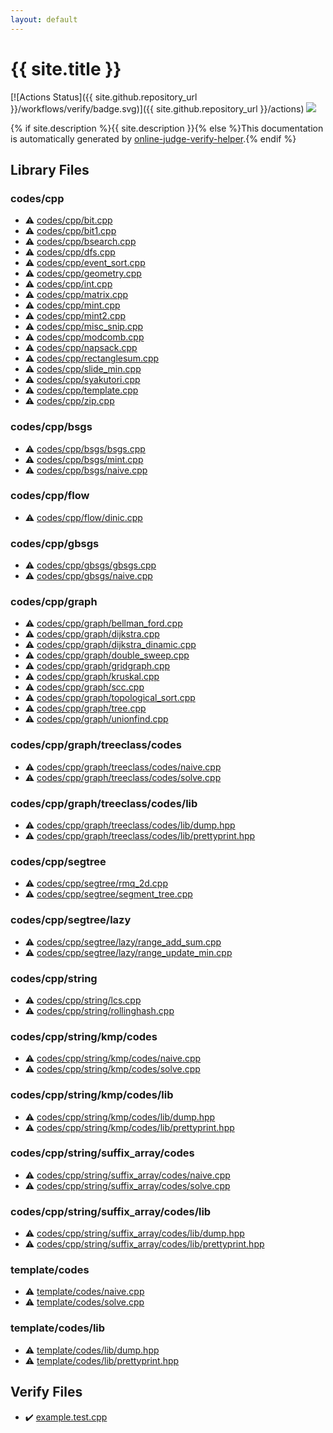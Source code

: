 ```yaml
---
layout: default
---
```


<!-- mathjax config similar to math.stackexchange -->
<script type="text/javascript" async
  src="https://cdnjs.cloudflare.com/ajax/libs/mathjax/2.7.5/MathJax.js?config=TeX-MML-AM_CHTML">
</script>
<script type="text/x-mathjax-config">
  MathJax.Hub.Config({
    TeX: { equationNumbers: { autoNumber: "AMS" }},
    tex2jax: {
      inlineMath: [ ['$','$'] ],
      processEscapes: true
    },
    "HTML-CSS": { matchFontHeight: false },
    displayAlign: "left",
    displayIndent: "2em"
  });
</script>

<script type="text/javascript" src="https://cdnjs.cloudflare.com/ajax/libs/jquery/3.4.1/jquery.min.js"></script>
<script src="https://cdn.jsdelivr.net/npm/jquery-balloon-js@1.1.2/jquery.balloon.min.js" integrity="sha256-ZEYs9VrgAeNuPvs15E39OsyOJaIkXEEt10fzxJ20+2I=" crossorigin="anonymous"></script>
<script type="text/javascript" src="assets/js/copy-button.js"></script>
<link rel="stylesheet" href="assets/css/copy-button.css" />


# {{ site.title }}

[![Actions Status]({{ site.github.repository_url }}/workflows/verify/badge.svg)]({{ site.github.repository_url }}/actions)
<a href="{{ site.github.repository_url }}"><img src="https://img.shields.io/github/last-commit/{{ site.github.owner_name }}/{{ site.github.repository_name }}" /></a>

{% if site.description %}{{ site.description }}{% else %}This documentation is automatically generated by <a href="https://github.com/kmyk/online-judge-verify-helper">online-judge-verify-helper</a>.{% endif %}

## Library Files

<div id="7c19064045d3d46a80d9dc742b659ff9"></div>

### codes/cpp

* :warning: <a href="library/codes/cpp/bit.cpp.html">codes/cpp/bit.cpp</a>
* :warning: <a href="library/codes/cpp/bit1.cpp.html">codes/cpp/bit1.cpp</a>
* :warning: <a href="library/codes/cpp/bsearch.cpp.html">codes/cpp/bsearch.cpp</a>
* :warning: <a href="library/codes/cpp/dfs.cpp.html">codes/cpp/dfs.cpp</a>
* :warning: <a href="library/codes/cpp/event_sort.cpp.html">codes/cpp/event_sort.cpp</a>
* :warning: <a href="library/codes/cpp/geometry.cpp.html">codes/cpp/geometry.cpp</a>
* :warning: <a href="library/codes/cpp/int.cpp.html">codes/cpp/int.cpp</a>
* :warning: <a href="library/codes/cpp/matrix.cpp.html">codes/cpp/matrix.cpp</a>
* :warning: <a href="library/codes/cpp/mint.cpp.html">codes/cpp/mint.cpp</a>
* :warning: <a href="library/codes/cpp/mint2.cpp.html">codes/cpp/mint2.cpp</a>
* :warning: <a href="library/codes/cpp/misc_snip.cpp.html">codes/cpp/misc_snip.cpp</a>
* :warning: <a href="library/codes/cpp/modcomb.cpp.html">codes/cpp/modcomb.cpp</a>
* :warning: <a href="library/codes/cpp/napsack.cpp.html">codes/cpp/napsack.cpp</a>
* :warning: <a href="library/codes/cpp/rectanglesum.cpp.html">codes/cpp/rectanglesum.cpp</a>
* :warning: <a href="library/codes/cpp/slide_min.cpp.html">codes/cpp/slide_min.cpp</a>
* :warning: <a href="library/codes/cpp/syakutori.cpp.html">codes/cpp/syakutori.cpp</a>
* :warning: <a href="library/codes/cpp/template.cpp.html">codes/cpp/template.cpp</a>
* :warning: <a href="library/codes/cpp/zip.cpp.html">codes/cpp/zip.cpp</a>


<div id="2919ca346b08b61c9d5887ac26b78604"></div>

### codes/cpp/bsgs

* :warning: <a href="library/codes/cpp/bsgs/bsgs.cpp.html">codes/cpp/bsgs/bsgs.cpp</a>
* :warning: <a href="library/codes/cpp/bsgs/mint.cpp.html">codes/cpp/bsgs/mint.cpp</a>
* :warning: <a href="library/codes/cpp/bsgs/naive.cpp.html">codes/cpp/bsgs/naive.cpp</a>


<div id="682f2e9a44f3ba26447e5aba3266306e"></div>

### codes/cpp/flow

* :warning: <a href="library/codes/cpp/flow/dinic.cpp.html">codes/cpp/flow/dinic.cpp</a>


<div id="8f21e9984bde415b2d8510df1b278b64"></div>

### codes/cpp/gbsgs

* :warning: <a href="library/codes/cpp/gbsgs/gbsgs.cpp.html">codes/cpp/gbsgs/gbsgs.cpp</a>
* :warning: <a href="library/codes/cpp/gbsgs/naive.cpp.html">codes/cpp/gbsgs/naive.cpp</a>


<div id="3ec2d728d77befc78f832b5911706770"></div>

### codes/cpp/graph

* :warning: <a href="library/codes/cpp/graph/bellman_ford.cpp.html">codes/cpp/graph/bellman_ford.cpp</a>
* :warning: <a href="library/codes/cpp/graph/dijkstra.cpp.html">codes/cpp/graph/dijkstra.cpp</a>
* :warning: <a href="library/codes/cpp/graph/dijkstra_dinamic.cpp.html">codes/cpp/graph/dijkstra_dinamic.cpp</a>
* :warning: <a href="library/codes/cpp/graph/double_sweep.cpp.html">codes/cpp/graph/double_sweep.cpp</a>
* :warning: <a href="library/codes/cpp/graph/gridgraph.cpp.html">codes/cpp/graph/gridgraph.cpp</a>
* :warning: <a href="library/codes/cpp/graph/kruskal.cpp.html">codes/cpp/graph/kruskal.cpp</a>
* :warning: <a href="library/codes/cpp/graph/scc.cpp.html">codes/cpp/graph/scc.cpp</a>
* :warning: <a href="library/codes/cpp/graph/topological_sort.cpp.html">codes/cpp/graph/topological_sort.cpp</a>
* :warning: <a href="library/codes/cpp/graph/tree.cpp.html">codes/cpp/graph/tree.cpp</a>
* :warning: <a href="library/codes/cpp/graph/unionfind.cpp.html">codes/cpp/graph/unionfind.cpp</a>


<div id="54dcc55c2c64fd1eb0de496df8f72752"></div>

### codes/cpp/graph/treeclass/codes

* :warning: <a href="library/codes/cpp/graph/treeclass/codes/naive.cpp.html">codes/cpp/graph/treeclass/codes/naive.cpp</a>
* :warning: <a href="library/codes/cpp/graph/treeclass/codes/solve.cpp.html">codes/cpp/graph/treeclass/codes/solve.cpp</a>


<div id="8d3e9a1606d563c0566c7398efddddee"></div>

### codes/cpp/graph/treeclass/codes/lib

* :warning: <a href="library/codes/cpp/graph/treeclass/codes/lib/dump.hpp.html">codes/cpp/graph/treeclass/codes/lib/dump.hpp</a>
* :warning: <a href="library/codes/cpp/graph/treeclass/codes/lib/prettyprint.hpp.html">codes/cpp/graph/treeclass/codes/lib/prettyprint.hpp</a>


<div id="be3aa2b43feda595aa89da363e1e6700"></div>

### codes/cpp/segtree

* :warning: <a href="library/codes/cpp/segtree/rmq_2d.cpp.html">codes/cpp/segtree/rmq_2d.cpp</a>
* :warning: <a href="library/codes/cpp/segtree/segment_tree.cpp.html">codes/cpp/segtree/segment_tree.cpp</a>


<div id="fd7327930a755f2af79454333bd36f77"></div>

### codes/cpp/segtree/lazy

* :warning: <a href="library/codes/cpp/segtree/lazy/range_add_sum.cpp.html">codes/cpp/segtree/lazy/range_add_sum.cpp</a>
* :warning: <a href="library/codes/cpp/segtree/lazy/range_update_min.cpp.html">codes/cpp/segtree/lazy/range_update_min.cpp</a>


<div id="f42fe2b40278a2240b94f3b23e9cd7ad"></div>

### codes/cpp/string

* :warning: <a href="library/codes/cpp/string/lcs.cpp.html">codes/cpp/string/lcs.cpp</a>
* :warning: <a href="library/codes/cpp/string/rollinghash.cpp.html">codes/cpp/string/rollinghash.cpp</a>


<div id="1d22c759e427a6019ba914310d3a3f1b"></div>

### codes/cpp/string/kmp/codes

* :warning: <a href="library/codes/cpp/string/kmp/codes/naive.cpp.html">codes/cpp/string/kmp/codes/naive.cpp</a>
* :warning: <a href="library/codes/cpp/string/kmp/codes/solve.cpp.html">codes/cpp/string/kmp/codes/solve.cpp</a>


<div id="ffac6151008d9135d3b6985021cb255e"></div>

### codes/cpp/string/kmp/codes/lib

* :warning: <a href="library/codes/cpp/string/kmp/codes/lib/dump.hpp.html">codes/cpp/string/kmp/codes/lib/dump.hpp</a>
* :warning: <a href="library/codes/cpp/string/kmp/codes/lib/prettyprint.hpp.html">codes/cpp/string/kmp/codes/lib/prettyprint.hpp</a>


<div id="319ca7f5ba57e96381c85edf1b8dc54b"></div>

### codes/cpp/string/suffix_array/codes

* :warning: <a href="library/codes/cpp/string/suffix_array/codes/naive.cpp.html">codes/cpp/string/suffix_array/codes/naive.cpp</a>
* :warning: <a href="library/codes/cpp/string/suffix_array/codes/solve.cpp.html">codes/cpp/string/suffix_array/codes/solve.cpp</a>


<div id="899eb88961293b9de4633ef66032385e"></div>

### codes/cpp/string/suffix_array/codes/lib

* :warning: <a href="library/codes/cpp/string/suffix_array/codes/lib/dump.hpp.html">codes/cpp/string/suffix_array/codes/lib/dump.hpp</a>
* :warning: <a href="library/codes/cpp/string/suffix_array/codes/lib/prettyprint.hpp.html">codes/cpp/string/suffix_array/codes/lib/prettyprint.hpp</a>


<div id="cec240864475a2bf018f158bcf464795"></div>

### template/codes

* :warning: <a href="library/template/codes/naive.cpp.html">template/codes/naive.cpp</a>
* :warning: <a href="library/template/codes/solve.cpp.html">template/codes/solve.cpp</a>


<div id="28696bc3f2ce84c48e7d93f9b7692649"></div>

### template/codes/lib

* :warning: <a href="library/template/codes/lib/dump.hpp.html">template/codes/lib/dump.hpp</a>
* :warning: <a href="library/template/codes/lib/prettyprint.hpp.html">template/codes/lib/prettyprint.hpp</a>


## Verify Files

* :heavy_check_mark: <a href="verify/example.test.cpp.html">example.test.cpp</a>


